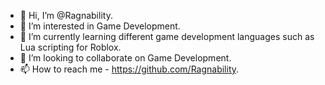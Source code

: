 - 👋 Hi, I’m @Ragnability.
- 👀 I’m interested in Game Development.
- 🌱 I’m currently learning different game development languages such as Lua scripting for Roblox.
- 💞️ I’m looking to collaborate on Game Development.
- 📫 How to reach me - https://github.com/Ragnability.

<!---
Ragnability/Ragnability is a ✨ special ✨ repository because its `README.md` (this file) appears on your GitHub profile.
You can click the Preview link to take a look at your changes.
--->
